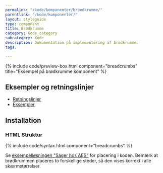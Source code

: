 ```yaml
---
permalink: "/kode/komponenter/broedkrumme/"
parentlink: "/kode/komponenter/"
layout: styleguide
type: component
title: Brødkrumme
category: Kode_category
subcategory: Kode
description: Dokumentation på implementering af brødkrumme.
tags: 

---
```

{% include code/preview-box.html component="breadcrumbs" title="Eksempel på brødkrumme komponent" %}

## Eksempler og retningslinjer

<ul class="nobullet-list">
<li><a href="/komponenter/broedkrumme/#retningslinjer">Retningslinjer</a></li>
<li><a href="/komponenter/broedkrumme/">Eksempler</a></li>
</ul>

## Installation

### HTML Struktur

{% include code/syntax.html component="breadcrumbs" %}

Se <a href="/eksempler/selvbetjeningsloesninger/#sager-hos-aes">eksempelløsningen "Sager hos AES"</a> for placering i koden. Bemærk at brødkrummen placeres to forskellige steder, så den vises korrekt i alle skærmstørrelser.